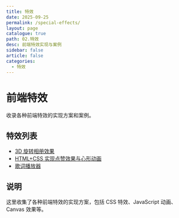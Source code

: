```yaml
---
title: 特效
date: 2025-09-25
permalink: /special-effects/
layout: page
catalogue: true
path: 02.特效
desc: 前端特效实现与案例
sidebar: false
article: false
categories:
  - 特效
---
```


# 前端特效

收录各种前端特效的实现方案和案例。

## 特效列表

- [3D 旋转相册效果](/special-effects/3d-rotating-album)
- [HTML+CSS 实现点赞效果与心形动画](/special-effects/like-button)
- [歌词播放器](/special-effects/lyric-player)

## 说明

这里收集了各种前端特效的实现方案，包括 CSS 特效、JavaScript 动画、Canvas 效果等。
